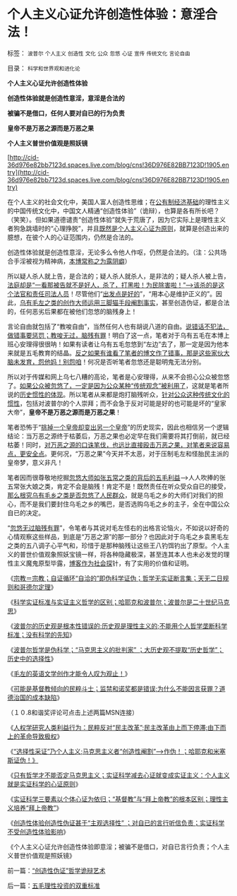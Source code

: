 # 个人主义心证允许创造性体验：意淫合法！

标签： `波普尔` `个人主义` `创造性` `文化` `公众` `忽悠` `心证` `宣传` `传统文化` `言论自由` 

目录： `科学和世界观和进化论`

**个人主义心证允许创造性体验**

**创造性体验就是创造性意淫，意淫是合法的**

**被骗不是借口，任何人要对自已的行为负责**

**皇帝不是万恶之源而是万恶之果**

**个人主义普世价值观是照妖镜**

[http://cid-36d976e82bb7123d.spaces.live.com/blog/cns!36D976E82BB7123D!1905.entry](http://cid-36d976e82bb7123d.spaces.live.com/blog/cns!36D976E82BB7123D!1905.entry)

在个人主义的社会文化中，美国人富人创造性思维；在[公有制经济基础](../../../2010/9/21/人道，人道主义和民粹.md)的理性主义的中国传统文化中，中国文人精通“创造性体验”（诡辩），也算是各有所长吧？（笑笑）。但如果道德谴责“创造性体验”就失于荒唐了，因为它实际上是理性主义者狗急跳墙时的“心理挣脱”，并且[既然是个人主义心证为原则](../../../2010/6/25/唯利是图就不可能是意识形态.md)，就算是创造出来的臆想，在彼个人的心证范围内，仍然是合法的。



创造性体验就是创造性意淫，无论多么令他人作呕，仍然是合法的。（注：公共场合手淫被视为精神病，[本博常称之为露阴癖](http://darthvad.blog.163.com/blog/static/53399470201062905157718/)）

所以疑人杀人就上告，是合法的；疑人杀人就杀人，是非法的；疑人杀人被上告，[法庭却是“一看那被告就不是好人，杀了，打黑啦！为民除害啦！”——>该杀的是这个法官和责任司法人员](../../../2010/9/21/“民主斗士”大部分是民粹斗士.md)！尽管他们“[出发点是好的](../../../2009/5/5/万恶之源皆为善.md)”，“用本心是维护正义的”。因此，[乌有毛左之类的创作大师运用三脚猫手段阉割事实](../../../2009/7/10/三脚猫真理艺术.md)，甚至创造伪证，都是合法的，任何恶劣后果都在被他们忽悠的脑残身上！

言论自由就包括了“教唆自由”，当然任何人也有胡说八道的自由。[说错话不犯法，做错事要惩罚；教唆无过，脑残有罪](../../../2010/7/22/每个人要对自已负责，就要对自已的愚蠢轻信负责；.md)！明白了这一点，笔者对于乌有五毛在本博上班心安理得很很呐！如果有读者让乌有五毛忽悠到“左边”去了，那一定是因为他本来就是五毛教育的结晶。[反之如果有谁看了笔者的博文作了错事，那是这些家伙大脑未发育，怨他妈！别怨咱](../../../2009/7/9/热衷历史意识形态党争的现实利益是什么？.md)！何况是否听笔者忽悠还是聪明鬼无法分别。

所以对于传媒和网上乌七八糟的高论，笔者是心安理得，从来不会担心公众被忽悠了。[如果公众被忽悠了，一定是因为公众某种“传统观念”被利用了](../../../2010/6/30/人权是民主的最基础因素和政治挂帅.md)，这就是笔者所说的[历史惯性的体现](../../../2010/3/13/历史惯性耗尽文明才能“升级”.md)。所以笔者从来都是炮打脑残听众，[针对公众这种传统文化的惯性](../../../2010/3/11/文明历史有比公众预期巨大的惯性.md)，包括对波普尔的个人崇拜；而不会急于反对可能是好的也可能是坏的“皇家大帝”，**皇帝不是万恶之源而是万恶之果**！

笔者恐怖于“[挑掉一个皇帝却变出另一个皇帝](http://hi.baidu.com/darthchn/blog/item/5a399c2cbd9c283a359bf742.html)”的历史现实，因此也相信另一个逻辑结论：当万恶之源终于枯萎后，万恶之果也必定早在我们需要将其打倒前，就已经枯萎！同时，[对万恶之源的口诛笔伐，也远比直接殴击万恶之果，对笔者来说容易点，更安全点](http://darthvad.blog.sohu.com/132380956.html)。更何况，“万恶之果”今天并不太恶，对于压制毛左和怪胎民主派的皇帝梦，意义非凡！

笔者因而很尊敬地挖掘[忽悠大师如张五常之类的背后的五毛利益](../../../2009/7/23/张五常大师对现代经济学的贡献史无前例.md)——>人人吹捧的张五常张大娘之类，肯定不会是脑残！肯定不是！既然责任在听众受众自已的接受，[那么根究乌有毛乡之类是否忽悠了人民群众](http://darthvad.blog.163.com/blog/static/53399470201082143559587/)，就是乌毛之乡的大师们对我们的担心，而不是我们要封住乌毛之乡的嘴巴，是否选购乌毛之乡的主子，全在中国公众自已的决定。

“[忽悠无过脑残有罪](../../../2010/7/22/每个人要对自已负责，就要对自已的愚蠢轻信负责；.md)”，令笔者与其说对毛左怪右的出格言论恼火，不如说以好奇的心情观察这些样品，到底是“万恶之源”的那一部分？也因此对于乌毛之乡袁黑毛左之类的五八调子心平气和，珍惜于是那种脑残让这些王八钓饵钓出了原型。个人主义的普世价值观象照妖宝镜一样，将各种隐藏极深，甚至连其本人也未必发觉的理性主义魔鬼原型毕露，[博客作为社会探](../../../2009/7/1/可能牛皇马宝的现实性的思想探针.md)针，有了实用的价值和证明。

《[宗教＝宗教；自证循环“自洽的”即伪科学证伪；哲学无实证断言集；天无二日规则和哥德尔定理](../../../2010/10/6/有神论的宗教是哲学，无神论的哲学是宗教.md)》

《[科学实证标准与实证主义哲学的区别；哈耶克和波普尔；波普尔是二十世纪马克思](../../../2010/10/7/科学实证标准与实证主义哲学的区别.md)》

《[波普尔的历史观是根本性错误的;历史观是理性主义的;不能用个人哲学垄断科学标准；没有科学的先知](../../../2010/10/7/波普尔历史观是错误的，理性主义的；.md)》

《[波普尔哲学是伪科学；“马克思主义的批判家”
；大历史观不提取“历史哲学”；历史中的选择性](../../../2010/10/7/波普尔哲学本身是伪科学;.md)》

《[毛左的英语文学创作才能令人叹为观止！](http://cid-36d976e82bb7123d.spaces.live.com/blog/cns!36D976E82BB7123D!1898.entry)》

《[可能是基督教倾向的民粹斗士；监禁和诺奖都是错误;为什么不能因言获罪？道德治国的成本缺陷](http://cid-36d976e82bb7123d.spaces.live.com/blog/cns!36D976E82BB7123D!1897.entry)》

（１０.8和谐奖评论可点击上述两篇MSN连接）

《[人权学研究人类利益行为：民粹反对“民主改革”;民主改革由上而下停滞;由下而上的革命导致极权](../../../2010/10/9/令波普尔主义者昏厥的“证伪”.md)》

《[“选择性采证”乃个人主义;马克思主义者“创造性阉割”——>作伪！；哈耶克和米塞斯证伪！》](../../../2010/10/9/波普尔批判的选择性采证和马克思的创造性伪证.md)

《[只有哲学才不能否定马克思主义；实证科学减去心证就变成实证主义：个人主义就是实证科学的心证原则](../../../2010/10/9/个人主义就是实证科学的心证原则.md)》

《[实证科学三要素以个体心证为依归；“基督教”与“拜上帝教”的根本区别；理性主义培养“拜上帝教”](http://hi.baidu.com/darthchn/blog/item/f35dc9ceedf69e32f8dc61c6.html)》

《[创造性体验创造性伪证甚于“主观选择性”
；对自已的言行听信负责；实证科学不受创造性体验影响](../../../2010/10/10/“创造性伪证”哲学诡辩艺术.md)》

《个人主义心证允许创造性体验即意淫；被骗不是借口，对自已言行负责；个人主义普世价值观是照妖镜》

前一篇：[“创造性伪证”哲学诡辩艺术](../../../2010/10/10/“创造性伪证”哲学诡辩艺术.md)

后一篇：[五毛理性投资的双重标准](../../../2010/10/11/五毛理性投资的双重标准.md)